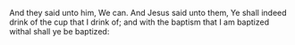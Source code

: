 And they said unto him, We can. And Jesus said unto them, Ye shall indeed drink of the cup that I drink of; and with the baptism that I am baptized withal shall ye be baptized:
